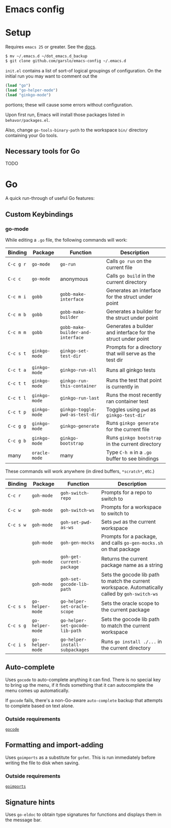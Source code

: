 # Emacs config

# Setup

Requires `emacs 25` or greater. See
the
[docs](https://www.gnu.org/software/emacs/manual/html_node/efaq/Installing-Emacs.html).

```sh
$ mv ~/.emacs.d ~/dot_emacs.d_backup
$ git clone github.com/garslo/emacs-config ~/.emacs.d
```

`init.el` contains a list of sort-of logical groupings of
configuration. On the initial run you may want to comment out the

```lisp
(load "go")
(load "go-helper-mode")
(load "ginkgo-mode")
```

portions; these will cause some errors without configuration.

Upon first run, Emacs will install those packages listed in
`behavor/packages.el`.

Also, change `go-tools-binary-path` to the workspace `bin/` directory
containing your Go tools.

## Necessary tools for Go

TODO

# Go

A quick run-through of useful Go features:

## Custom Keybindings

### go-mode

While editing a `.go` file, the following commands will work:

| Binding   | Package       | Function                          | Description                                                  |
| ---       | ---           | ---                               | ---                                                          |
| `C-c g r` | `go-mode`     | `go-run`                          | Calls `go run` on the current file                           |
| `C-c c`   | `go-mode`     | anonymous                         | Calls `go build` in the current directory                    |
| `C-c m i` | `gobb`        | `gobb-make-interface`             | Generates an interface for the struct under point            |
| `C-c m b` | `gobb`        | `gobb-make-builder`               | Generates a builder for the struct under point               |
| `C-c m m` | `gobb`        | `gobb-make-builder-and-interface` | Generates a builder and interface for the struct under point |
| `C-c s t` | `ginkgo-mode` | `ginkgo-set-test-dir`             | Prompts for a directory that will serve as the test dir      |
| `C-c t a` | `ginkgo-mode` | `ginkgo-run-all`                  | Runs all ginkgo tests                                        |
| `C-c t t` | `ginkgo-mode` | `ginkgo-run-this-container`       | Runs the test that point is currently in                     |
| `C-c t l` | `ginkgo-mode` | `ginkgo-run-last`                 | Runs the most recently ran container test                    |
| `C-c t p` | `ginkgo-mode` | `ginkgo-toggle-pwd-as-test-dir`   | Toggles using `pwd` as `ginkgo-test-dir`                     |
| `C-c g g` | `ginkgo-mode` | `ginkgo-generate`                 | Runs `ginkgo generate` for the current file                  |
| `C-c g b` | `ginkgo-mode` | `ginkgo-bootstrap`                | Runs `ginkgo bootstrap` in the current directory             |
| many      | `oracle-mode` | many                              | Type `C-h m` in a `.go` buffer to see bindings               |

These commands will work anywhere (in dired buffers, `*scratch*`, etc.)

| Binding   | Package          | Function                        | Description                                                                                      |
| ---       | ---              | ---                             | ---                                                                                              |
| `C-c r`   | `goh-mode`       | `goh-switch-repo`               | Prompts for a repo to switch to                                                                  |
| `C-c w`   | `goh-mode`       | `goh-switch-ws`                 | Prompts for a workspace to switch to                                                             |
| `C-c s w` | `goh-mode`       | `goh-set-pwd-as-ws`             | Sets `pwd` as the current workspace                                                              |
|           | `goh-mode`       | `goh-gen-mocks`                 | Prompts for a package, and calls `go-gen-mocks.sh` on that package                               |
|           | `goh-mode`       | `goh-get-current-package`       | Returns the current package name as a string                                                     |
|           | `goh-mode`       | `goh-set-gocode-lib-path`       | Sets the gocode lib path to match the current workspace. Automatically called by `goh-switch-ws` |
| `C-c s s` | `go-helper-mode` | `go-helper-set-oracle-scope`    | Sets the oracle scope to the current package                                                     |
| `C-c s g` | `go-helper-mode` | `go-helper-set-gocode-lib-path` | Sets the gocode lib path to match the current workspace                                          |
| `C-c i s` | `go-helper-mode` | `go-helper-install-subpackages` | Runs `go install ./...` in the current directory                                                 |


## Auto-complete

Uses `gocode` to auto-complete anything it can find. There is no
special key to bring up the menu, if it finds something that it can
autocomplete the menu comes up automatically.

If `gocode` fails, there's a non-Go-aware `auto-complete` backup that
attempts to complete based on text alone.

### Outside requirements

[`gocode`](https://github.com/nsf/gocode)

## Formatting and import-adding

Uses `goimports` as a substitute for `gofmt`. This is run immediately
before writing the file to disk when saving.

### Outside requirements

[`goimports`](https://github.com/bradfitz/goimports)

## Signature hints

Uses `go-eldoc` to obtain type signatures for functions and displays
them in the message bar.
